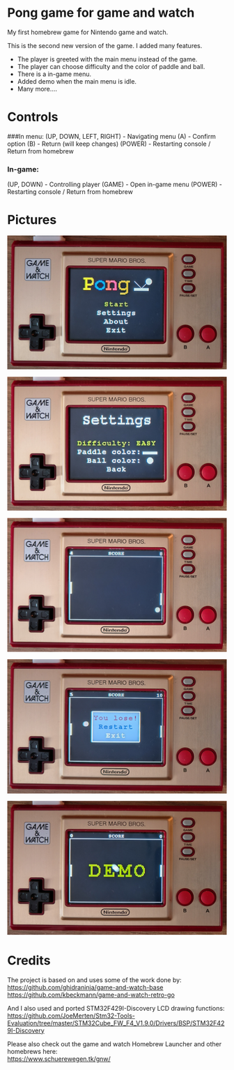 # Pong game for game and watch

My first homebrew game for Nintendo game and watch.

This is the second new version of the game.
I added many features.
 - The player is greeted with the main menu instead of the game.
 - The player can choose difficulty and the color of paddle and ball.
 - There is a in-game menu.
 - Added demo when the main menu is idle.
 - Many more....

# Controls

###In menu:
(UP, DOWN, LEFT, RIGHT)		- Navigating menu
(A)       					- Confirm option
(B)       					- Return (will keep changes)
(POWER)						- Restarting console / Return from homebrew  

### In-game:
(UP, DOWN)					- Controlling player
(GAME)       				- Open in-game menu
(POWER)						- Restarting console / Return from homebrew  

# Pictures

![Pong game main menu](/gaw1.png) 
  
![Pong game settings menu](/gaw2.png)  

![Pong game](/gaw3.png)  

![Pong game game over screen](/gaw4.png)  

![Pong game demo](/gaw5.png)  

# Credits

The project is based on and uses some of the work done by:  
https://github.com/ghidraninja/game-and-watch-base  
https://github.com/kbeckmann/game-and-watch-retro-go  

And I also used and ported STM32F429I-Discovery LCD drawing functions:  
https://github.com/JoeMerten/Stm32-Tools-Evaluation/tree/master/STM32Cube_FW_F4_V1.9.0/Drivers/BSP/STM32F429I-Discovery

Please also check out the game and watch Homebrew Launcher and other homebrews here:  
https://www.schuerewegen.tk/gnw/